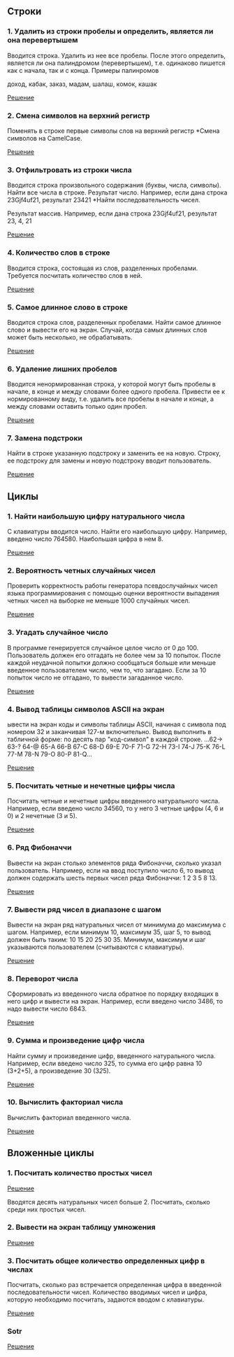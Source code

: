 ## Строки
### 1. Удалить из строки пробелы и определить, является ли она перевертышем
Вводится строка. Удалить из нее все пробелы. После этого определить, является ли она палиндромом (перевертышем), т.е. одинаково пишется как с начала, так и с конца.
Примеры палинромов

доход, кабак, заказ, мадам, шалаш, комок, кашак

[Решение](http://jsfiddle.net/gh/get/library/pure/vlad-vs/jsPg/tree/master/homeWork/01_String_1_Polindrom/)

### 2. Смена символов на верхний регистр
Поменять в строке первые символы слов на верхний регистр
*Смена символов на CamelCase.

[Решение](http://jsfiddle.net/gh/get/library/pure/vlad-vs/jsPg/tree/master/homeWork/01_String_2_CamelCase/)

### 3. Отфильтровать из строки числа
Вводится строка произвольного содержания (буквы, числа, символы). Найти все числа в строке. Результат число. Например, если дана строка 23Gjf4uf21, результат 23421
*Найти последовательность чисел.

Результат массив. Например, если дана строка 23Gjf4uf21, результат 23, 4, 21

[Решение](http://jsfiddle.net/gh/get/library/pure/vlad-vs/jsPg/tree/master/homeWork/01_String_3_FiltrNumbers/)

### 4. Количество слов в строке
Вводится строка, состоящая из слов, разделенных пробелами. Требуется посчитать количество слов в ней.

[Решение](http://jsfiddle.net/gh/get/library/pure/vlad-vs/jsPg/tree/master/homeWork/01_String_4_CountWords/)

### 5. Самое длинное слово в строке
Вводится строка слов, разделенных пробелами. Найти самое длинное слово и вывести его на экран. Случай, когда самых длинных слов может быть несколько, не обрабатывать.

[Решение](http://jsfiddle.net/gh/get/library/pure/vlad-vs/jsPg/tree/master/homeWork/01_String_5_BiggestWord/)

### 6. Удаление лишних пробелов 
Вводится ненормированная строка, у которой могут быть пробелы в начале, в конце и между словами более одного пробела. Привести ее к нормированному виду, т.е. удалить все пробелы в начале и конце, а между словами оставить только один пробел.

[Решение](http://jsfiddle.net/gh/get/library/pure/vlad-vs/jsPg/tree/master/homeWork/01_String_6_RemoveSpaces/)

### 7. Замена подстроки
Найти в строке указанную подстроку и заменить ее на новую. Строку, ее подстроку для замены и новую подстроку вводит пользователь.

[Решение](http://jsfiddle.net/gh/get/library/pure/vlad-vs/jsPg/tree/master/homeWork/01_String_7_WordReplacement/)

## Циклы
### 1. Найти наибольшую цифру натурального числа
С клавиатуры вводится число. Найти его наибольшую цифру. Например, введено число 764580. Наибольшая цифра в нем 8.

[Решение](http://jsfiddle.net/gh/get/library/pure/vlad-vs/jsPg/tree/master/homeWork/02_Cycles_1_MaxNumber/)

### 2. Вероятность четных случайных чисел
Проверить корректность работы генератора псевдослучайных чисел языка программирования с помощью оценки вероятности выпадения четных чисел на выборке не меньше 1000 случайных чисел.

[Решение](http://jsfiddle.net/gh/get/library/pure/vlad-vs/jsPg/tree/master/homeWork/02_Cycles_2_ProbabiliyOfAppearanceEvenNumbers/)

### 3. Угадать случайное число
В программе генерируется случайное целое число от 0 до 100. Пользователь должен его отгадать не более чем за 10 попыток. После каждой неудачной попытки должно сообщаться больше или меньше введенное пользователем число, чем то, что загадано. Если за 10 попыток число не отгадано, то вывести загаданное число.

[Решение](http://jsfiddle.net/gh/get/library/pure/vlad-vs/jsPg/tree/master/homeWork/02_Cycles_3_GuessNumber/)

### 4. Вывод таблицы символов ASCII на экран
ывести на экран коды и символы таблицы ASCII, начиная с символа под номером 32 и заканчивая 127-м включительно. Вывод выполнить в табличной форме: по десять пар "код-символ" в каждой строке.
...62-> 63-? 64-@ 65-A 66-B 67-C 68-D 69-E 70-F 71-G 
72-H 73-I 74-J 75-K 76-L 77-M 78-N 79-O 80-P 81-Q...

[Решение](http://jsfiddle.net/gh/get/library/pure/vlad-vs/jsPg/tree/master/homeWork/02_Cycles_4_TableASCII/)

### 5. Посчитать четные и нечетные цифры числа
Посчитать четные и нечетные цифры введенного натурального числа. Например, если введено число 34560, то у него 3 четные цифры (4, 6 и 0) и 2 нечетные (3 и 5).

[Решение](http://jsfiddle.net/gh/get/library/pure/vlad-vs/jsPg/tree/master/homeWork/02_Cycles_5_EvenAndNotEavenNumbers/)

### 6. Ряд Фибоначчи
Вывести на экран столько элементов ряда Фибоначчи, сколько указал пользователь. Например, если на ввод поступило число 6, то вывод должен содержать шесть первых чисел ряда Фибоначчи: 1 2 3 5 8 13.

[Решение](http://jsfiddle.net/gh/get/library/pure/vlad-vs/jsPg/tree/master/homeWork/02_Cycles_6_Fibonachi/)

### 7. Вывести ряд чисел в диапазоне с шагом
Вывести на экран ряд натуральных чисел от минимума до максимума с шагом. Например, если минимум 10, максимум 35, шаг 5, то вывод должен быть таким: 10 15 20 25 30 35. Минимум, максимум и шаг указываются пользователем (считываются с клавиатуры).

[Решение](http://jsfiddle.net/gh/get/library/pure/vlad-vs/jsPg/tree/master/homeWork/02_Cycles_7_NumbersByStep/)

### 8. Переворот числа
Сформировать из введенного числа обратное по порядку входящих в него цифр и вывести на экран. Например, если введено число 3486, то надо вывести число 6843.

[Решение](http://jsfiddle.net/gh/get/library/pure/vlad-vs/jsPg/tree/master/homeWork/02_Cycles_8_ReverseNumbers/)

### 9. Сумма и произведение цифр числа
Найти сумму и произведение цифр, введенного натурального числа. Например, если введено число 325, то сумма его цифр равна 10 (3+2+5), а произведение 30 (3*2*5).

[Решение](http://jsfiddle.net/gh/get/library/pure/vlad-vs/jsPg/tree/master/homeWork/02_Cycles_9_SamAndMultiplication/)

### 10. Вычислить факториал числа
Вычислить факториал введенного числа.

[Решение](http://jsfiddle.net/gh/get/library/pure/vlad-vs/jsPg/tree/master/homeWork/02_Cycles_10_Factorial/)

## Вложенные циклы
### 1. Посчитать количество простых чисел

[Решение](http://jsfiddle.net/gh/get/library/pure/vlad-vs/jsPg/tree/master/homeWork/03_NestedLoops_1CountSimpleNumbers/)

Вводятся десять натуральных чисел больше 2. Посчитать, сколько среди них простых чисел.
### 2. Вывести на экран таблицу умножения

[Решение](http://jsfiddle.net/gh/get/library/pure/vlad-vs/jsPg/tree/master/homeWork/03_NestedLoops_2_MultiplicationTable/)

### 3. Посчитать общее количество определенных цифр в числах
Посчитать, сколько раз встречается определенная цифра в введенной последовательности чисел. Количество вводимых чисел и цифра, которую необходимо посчитать, задаются вводом с клавиатуры.

[Решение](http://jsfiddle.net/gh/get/library/pure/vlad-vs/jsPg/tree/master/homeWork/03_NestedLoops_3_CountNumbers/)


### Sotr

[Решение]

[Решение]:http://jsfiddle.net/gh/get/library/pure/vlad-vs/jsPg/tree/master/homeWork/sortBuble/